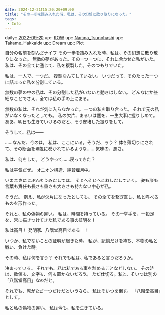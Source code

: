 ```yaml
---
date: 2024-12-21T15:20:20+09:00
title: "その一歩を踏み入れた時、私は、その幻想に散り散りになった。"
tags:
 - Info
---
```


daily:: [2022-09-20](Daily_Note/2022-09-20.md)
up:: [KOW](Bar/Novel/Nacaria/KOW.md)
up:: [Narana_Tsunohashi](Bar/Novel/Nacaria/Narana_Tsunohashi.md)
up:: [Takame_Hakkaido](Bar/Novel/Nacaria/Takame_Hakkaido.md)
up:: [Dream](../Bar/Novel/Topics/Dream.md)
up:: [Plot](../Bar/Novel/Chaos/Plot.md)

自分の名前を刻んだナイフ
その一歩を踏み入れた時、私は、その幻想に散り散りになった。
無数の夢があった。その一つ一つに、それに合わせた私がいた。
私は、その全てに通じて、私を複製した。そのつもりでいた。

私は、一人で、一つだ。
複製なんてしていない。
いつだって、そのたった一つに詰まった私を分割している。

無数の夢の中の私は、その分割した私がいないと動きはしない。
どんなにか些細なことでさえ、全ては私の手の上にある。

無数の私は、それが気に入らなかった。
一つの私を取り合った。
それで元の私がいなくなったとしても。
私の欠片、あるいは塵を、一生大事に握りしめて。
ああ、明日も生きていけるのだと、そう安堵した振りをして。

そうして、私は――


……なんだ、今のは。
私は、ここにいる。そうだ、ろう？
体を薄切りにされて、その断面を環視に巻かれているような……
気味の、悪さ。

私は、何をした。
どうやって……戻ってきた？


私は平気だぜ。
オニオン構造、絶賛雇用中。

いままさにじぶんをうみだしては、
そとへそとへとおしだしていく。
姿も形も言葉も責任も長さも重さも大きさも持たない中心が私。


そうだ。
例え、私が欠片になったとしても。
その全てを繋ぎ直し、私と呼べるものを形作った。

それと、私の偽物の違い。
私は、時間を持っている。
その一挙手を、一投足を、常に描きつけてきた私である事の証明を！

私は高目！
発明家、八階堂高目である！！



いつか、私でないことの証明が起きた時。
私が、記憶だけを持ち、本物の私と戦い、負けた時。

その時、私は何を言う？
それでも私は、私であると言うだろうか。


決まっている。
それでも、私は私である事を辞めることなどしない。
その時は、数値も、文字も、何も置かないだろう。
ただ仕切る。私と、そいつは別の「八階堂高目」なのだと。

それでも、席がただ一つだけだというなら。
私はそいつを倒す。
「八階堂高目」として。

私と私の偽物の違い。
私は今も、私を生きている。